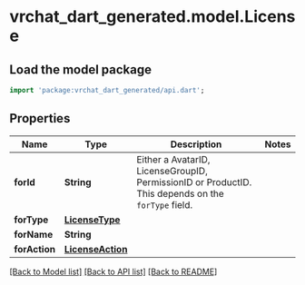 # vrchat_dart_generated.model.License

## Load the model package
```dart
import 'package:vrchat_dart_generated/api.dart';
```

## Properties
Name | Type | Description | Notes
------------ | ------------- | ------------- | -------------
**forId** | **String** | Either a AvatarID, LicenseGroupID, PermissionID or ProductID. This depends on the `forType` field. | 
**forType** | [**LicenseType**](LicenseType.md) |  | 
**forName** | **String** |  | 
**forAction** | [**LicenseAction**](LicenseAction.md) |  | 

[[Back to Model list]](../README.md#documentation-for-models) [[Back to API list]](../README.md#documentation-for-api-endpoints) [[Back to README]](../README.md)


